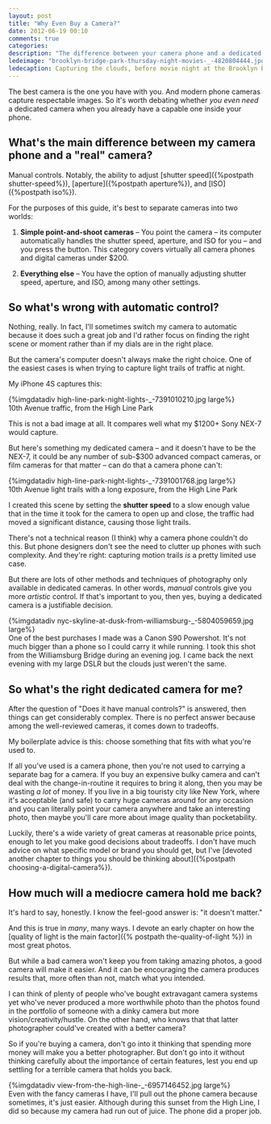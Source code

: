 ```yaml
---
layout: post
title: "Why Even Buy a Camera?"
date: 2012-06-19 00:10
comments: true
categories: 
description: "The difference between your camera phone and a dedicated camera"
ledeimage: "brooklyn-bridge-park-thursday-night-movies-_-4820804444.jpg" 
ledecaption: Capturing the clouds, before movie night at the Brooklyn Bridge Park.
---
```


The best camera is the one you have with you. And modern phone cameras capture respectable images. So it's worth debating whether *you even need* a dedicated camera when you already have a capable one inside your phone.
<!--more-->

## What's the main difference between my camera phone and a "real" camera?

Manual controls. Notably, the ability to adjust [shutter speed]({%postpath shutter-speed%}), [aperture]({%postpath aperture%}), and [ISO]({%postpath iso%}). 

For the purposes of this guide, it's best to separate cameras into two worlds:

1. **Simple point-and-shoot cameras**  &ndash; You point the camera &ndash; its computer automatically handles the shutter speed, aperture, and ISO for you &ndash; and you press the button.  This category covers virtually all camera phones and digital cameras under $200.

2. **Everything else** &ndash; You have the option of manually adjusting shutter speed, aperture, and ISO, among many other settings.


## So what's wrong with automatic control?
Nothing, really. In fact, I'll sometimes switch my camera to automatic because it does such a great job and I'd rather focus on finding the right scene or moment rather than if my dials are in the right place.

But the camera's computer doesn't always make the right choice. One of the easiest cases is when trying to capture light trails of traffic at night.

My iPhone 4S captures this:
<div class="wide feature imgwrap">
	{%imgdatadiv high-line-park-night-lights-_-7391010210.jpg large%}
	<div class="caption">10th Avenue traffic, from the High Line Park</div>
</div>




This is not a bad image at all. It compares well what my $1200+ Sony NEX-7 would capture.

But here's something my dedicated camera &ndash; and it doesn't have to be the NEX-7, it could be any number of sub-$300 advanced compact cameras, or film cameras for that matter &ndash; can do that a camera phone can't:

<div class="wide feature imgwrap">
	{%imgdatadiv high-line-park-night-lights-_-7391001768.jpg large%}
	<div class="caption">10th Avenue light trails with a long exposure, from the High Line Park</div>
</div>


I created this scene by setting the **shutter speed** to a slow enough value that in the time it took for the camera to open up and close, the traffic had moved a significant distance, causing those light trails.

There's not a technical reason (I think) why a camera phone couldn't do this. But phone designers don't see the need to clutter up phones with such complexity. And they're right: capturing motion trails *is* a pretty limited use case.


But there are lots of other methods and techniques of photography only available in dedicated cameras. In other words, *manual* controls give you more *artistic* control. If that's important to you, then yes, buying a dedicated camera is a justifiable decision.


<div class="wide feature imgwrap">
	{%imgdatadiv nyc-skyline-at-dusk-from-williamsburg-_-5804059659.jpg large%}
	<div class="caption">One of the best purchases I made was a Canon S90 Powershot. It's not much bigger than a phone so I could carry it while running. I took this shot from the Williamsburg Bridge during an evening jog. I came back the next evening with my large DSLR but the clouds just weren't the same.</div>
</div>


## So what's the right dedicated camera for me?
After the question of "Does it have manual controls?" is answered, then things can get considerably complex. There is no perfect answer because among the well-reviewed cameras, it comes down to tradeoffs.


My boilerplate advice is this: choose something that fits with what you're used to.

If all you've used is a camera phone, then you're not used to carrying a separate bag for a camera. If you buy an expensive bulky camera and can't deal with the change-in-routine it requires to bring it along, then you may be wasting *a lot* of money. If you live in a big touristy city like New York, where it's acceptable (and safe) to carry huge cameras around for any occasion and you can literally point your camera anywhere and take an interesting photo, then maybe you'll care more about image quality than pocketability.

Luckily, there's a wide variety of great cameras at reasonable price points, enough to let you make good decisions about tradeoffs. I don't have much advice on what specific model or brand you should get, but I've [devoted another chapter to things you should be thinking about]({%postpath choosing-a-digital-camera%}).



## How much will a mediocre camera hold me back?

It's hard to say, honestly. I know the feel-good answer is: "it doesn't matter."

And this is true in *many*, many ways. I devote an early chapter on how the [quality of light is the main factor]({% postpath the-quality-of-light %}) in most great photos.

But while a bad camera won't keep you from taking amazing photos, a good camera will make it easier. And it can be encouraging the camera produces results that, more often than not, match what you intended.

I can think of plenty of people who've bought extravagant camera systems yet who've never produced a more worthwhile photo than the photos found in the portfolio of someone with a dinky camera but  more vision/creativity/hustle. On the other hand, who knows that that latter photographer could've created with a better camera?

So if you're buying a camera, don't go into it thinking that spending more money will make you a better photographer. But don't go into it without thinking carefully about the importance of certain features, lest you end up settling for a terrible camera that holds you back.

<div class="wide feature imgwrap">
	{%imgdatadiv view-from-the-high-line-_-6957146452.jpg large%}
	<div class="caption">Even with the fancy cameras I have, I'll pull out the phone camera because sometimes, it's just easier. Although during this sunset from the High Line, I did so because my camera had run out of juice. The phone did a proper job.</div>
</div>


